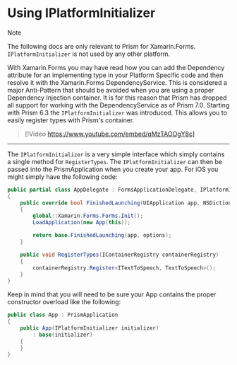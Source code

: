 # Using IPlatformInitializer

> [!NOTE]
> The following docs are only relevant to Prism for Xamarin.Forms. `IPlatformInitializer` is not used by any other platform.

With Xamarin.Forms you may have read how you can add the Dependency attribute for an implementing type in your Platform Specific code and then resolve it with the Xamarin.Forms DependencyService. This is considered a major Anti-Pattern that should be avoided when you are using a proper Dependency Injection container. It is for this reason that Prism has dropped all support for working with the DependencyService as of Prism 7.0. Starting with Prism 6.3 the `IPlatformInitializer` was introduced. This allows you to easily register types with Prism's container.

> [!Video https://www.youtube.com/embed/qMzTAOOgY8c]

<hr />

The `IPlatformInitializer` is a very simple interface which simply contains a single method for `RegisterTypes`. The `IPlatformInitializer` can then be passed into the PrismApplication when you create your app. For iOS you might simply have the following code:

```cs
public partial class AppDelegate : FormsApplicationDelegate, IPlatformInitializer
{
    public override bool FinishedLaunching(UIApplication app, NSDictionary options)
    {
        global::Xamarin.Forms.Forms.Init();
        LoadApplication(new App(this));

        return base.FinishedLaunching(app, options);
    }

    public void RegisterTypes(IContainerRegistry containerRegistry)
    {
        containerRegistry.Register<ITextToSpeech, TextToSpeech>();
    }
}
```

Keep in mind that you will need to be sure your App contains the proper constructor overload like the following:

```cs
public class App : PrismApplication
{
    public App(IPlatformInitializer initializer)
        : base(initializer)
    {
    }
}
```
